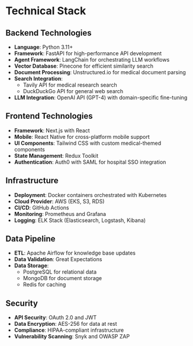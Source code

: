 # Technical Stack

## Backend Technologies
- **Language**: Python 3.11+
- **Framework**: FastAPI for high-performance API development
- **Agent Framework**: LangChain for orchestrating LLM workflows
- **Vector Database**: Pinecone for efficient similarity search
- **Document Processing**: Unstructured.io for medical document parsing
- **Search Integration**: 
  - Tavily API for medical research search
  - DuckDuckGo API for general web search
- **LLM Integration**: OpenAI API (GPT-4) with domain-specific fine-tuning

## Frontend Technologies
- **Framework**: Next.js with React
- **Mobile**: React Native for cross-platform mobile support
- **UI Components**: Tailwind CSS with custom medical-themed components
- **State Management**: Redux Toolkit
- **Authentication**: Auth0 with SAML for hospital SSO integration

## Infrastructure
- **Deployment**: Docker containers orchestrated with Kubernetes
- **Cloud Provider**: AWS (EKS, S3, RDS)
- **CI/CD**: GitHub Actions
- **Monitoring**: Prometheus and Grafana
- **Logging**: ELK Stack (Elasticsearch, Logstash, Kibana)

## Data Pipeline
- **ETL**: Apache Airflow for knowledge base updates
- **Data Validation**: Great Expectations
- **Data Storage**: 
  - PostgreSQL for relational data
  - MongoDB for document storage
  - Redis for caching

## Security
- **API Security**: OAuth 2.0 and JWT
- **Data Encryption**: AES-256 for data at rest
- **Compliance**: HIPAA-compliant infrastructure
- **Vulnerability Scanning**: Snyk and OWASP ZAP